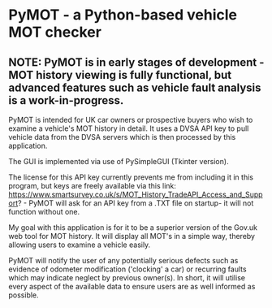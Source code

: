 # PyMOT - a Python-based vehicle MOT checker

## NOTE: PyMOT is in early stages of development - MOT history viewing is fully functional, but advanced features such as vehicle fault analysis is a work-in-progress.

PyMOT is intended for UK car owners or prospective buyers who wish to examine a vehicle's MOT history in detail. It uses a DVSA API key to pull vehicle data from the DVSA servers which is then processed by this application. 

The GUI is implemented via use of PySimpleGUI (Tkinter version).

The license for this API key currently prevents me from including it in this program, but keys are freely available via this link: https://www.smartsurvey.co.uk/s/MOT_History_TradeAPI_Access_and_Support? - PyMOT will ask for an API key from a .TXT file on startup- it will not function without one.

My goal with this application is for it to be a superior version of the Gov.uk web tool for MOT history. It will display all MOT's in a simple way, thereby allowing users to examine a vehicle easily. 

PyMOT will notify the user of any potentially serious defects such as evidence of odometer modification ('clocking' a car) or recurring faults which may indicate neglect by previous owner(s). In short, it will utilise every aspect of the available data to ensure users are as well informed as possible.
